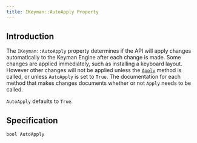 ```yaml
---
title: IKeyman::AutoApply Property
---
```


## Introduction

The `IKeyman::AutoApply` property determines if the API will apply
changes automatically to the Keyman Engine after each change is made.
Some changes are applied immediately, such as installing a keyboard
layout. However other changes will not be applied unless the
[`Apply`](Apply) method is called, or unless `AutoApply` is set to
`True`. The documentation for each method that makes changes documents
whether or not `Apply` needs to be called.

`AutoApply` defaults to `True`.

## Specification

``` clike
bool AutoApply
```
